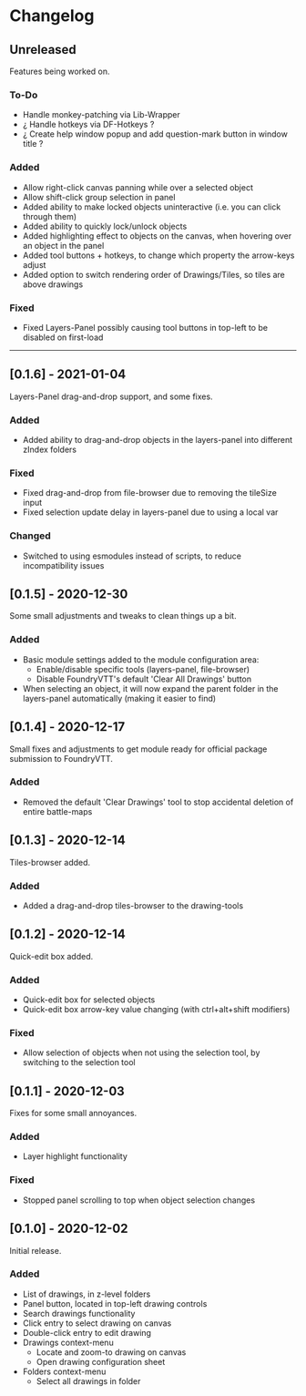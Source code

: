 # Changelog

## Unreleased
Features being worked on.

### To-Do
+ Handle monkey-patching via Lib-Wrapper
+ ¿ Handle hotkeys via DF-Hotkeys ?
+ ¿ Create help window popup and add question-mark button in window title ?

### Added
+ Allow right-click canvas panning while over a selected object
+ Allow shift-click group selection in panel
+ Added ability to make locked objects uninteractive (i.e. you can click through them)
+ Added ability to quickly lock/unlock objects
+ Added highlighting effect to objects on the canvas, when hovering over an object in the panel
+ Added tool buttons + hotkeys, to change which property the arrow-keys adjust
+ Added option to switch rendering order of Drawings/Tiles, so tiles are above drawings

### Fixed
+ Fixed Layers-Panel possibly causing tool buttons in top-left to be disabled on first-load

-----

## [0.1.6] - 2021-01-04
Layers-Panel drag-and-drop support, and some fixes.

### Added
+ Added ability to drag-and-drop objects in the layers-panel into different zIndex folders

### Fixed
+ Fixed drag-and-drop from file-browser due to removing the tileSize input
+ Fixed selection update delay in layers-panel due to using a local var

### Changed
+ Switched to using esmodules instead of scripts, to reduce incompatibility issues

## [0.1.5] - 2020-12-30
Some small adjustments and tweaks to clean things up a bit.

### Added
+ Basic module settings added to the module configuration area:
  - Enable/disable specific tools (layers-panel, file-browser)
  - Disable FoundryVTT's default 'Clear All Drawings' button
+ When selecting an object, it will now expand the parent folder in the layers-panel automatically (making it easier to find)

## [0.1.4] - 2020-12-17
Small fixes and adjustments to get module ready for official package submission to FoundryVTT.

### Added
+ Removed the default 'Clear Drawings' tool to stop accidental deletion of entire battle-maps

## [0.1.3] - 2020-12-14
Tiles-browser added.

### Added
+ Added a drag-and-drop tiles-browser to the drawing-tools

## [0.1.2] - 2020-12-14
Quick-edit box added.

### Added
+ Quick-edit box for selected objects
+ Quick-edit box arrow-key value changing (with ctrl+alt+shift modifiers)

### Fixed
+ Allow selection of objects when not using the selection tool, by switching to the selection tool

## [0.1.1] - 2020-12-03
Fixes for some small annoyances.

### Added
+ Layer highlight functionality

### Fixed
+ Stopped panel scrolling to top when object selection changes

## [0.1.0] - 2020-12-02
Initial release.

### Added
+ List of drawings, in z-level folders
+ Panel button, located in top-left drawing controls
+ Search drawings functionality
+ Click entry to select drawing on canvas
+ Double-click entry to edit drawing
+ Drawings context-menu
  - Locate and zoom-to drawing on canvas
  - Open drawing configuration sheet
+ Folders context-menu
  - Select all drawings in folder

